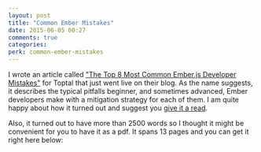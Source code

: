 ```yaml
---
layout: post
title: "Common Ember Mistakes"
date: 2015-06-05 00:27
comments: true
categories:
perk: common-ember-mistakes
---
```


I wrote an article called ["The Top 8 Most Common Ember.js Developer
Mistakes"][1] for Toptal that just went live on their blog. As the name
suggests, it describes the typical pitfalls beginner, and sometimes advanced,
Ember developers make with a mitigation strategy for each of them. I am quite
happy about how it turned out and suggest you [give it a read][1].

Also, it turned out to have more than 2500 words so I thought it might be
convenient for you to have it as a pdf. It spans 13 pages and you can get it
right here below:

[1]: http://www.toptal.com/emberjs/the-8-most-common-ember-js-developer-mistakes
